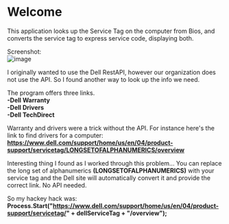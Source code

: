 # Welcome 

This application looks up the Service Tag on the computer from Bios, and converts the service tag to express service code, displaying both. 

Screenshot:<br>
![image](https://user-images.githubusercontent.com/48245017/76416099-cde44e80-6370-11ea-9231-748bb49703bb.png)

I originally wanted to use the Dell RestAPI, however our organization does not use the API. So I found another way to look up the info we need. 

The program offers three links.<br>
<b>-Dell Warranty<br>
-Dell Drivers<br>
-Dell TechDirect<br></b>

Warranty and drivers were a trick without the API. For instance here's the link to find drivers for a computer: <br>
<b>https://www.dell.com/support/home/us/en/04/product-support/servicetag/LONGSETOFALPHANUMERICS/overview</b>

Interesting thing I found as I worked through this problem... You can replace the long set of alphanumerics <b>(LONGSETOFALPHANUMERICS)</b> with your service tag and the Dell site will automatically convert it and provide the correct link. No API needed.

So my hackey hack was: <br>
<b>Process.Start("https://www.dell.com/support/home/us/en/04/product-support/servicetag/" + dellServiceTag + "/overview");</b>
